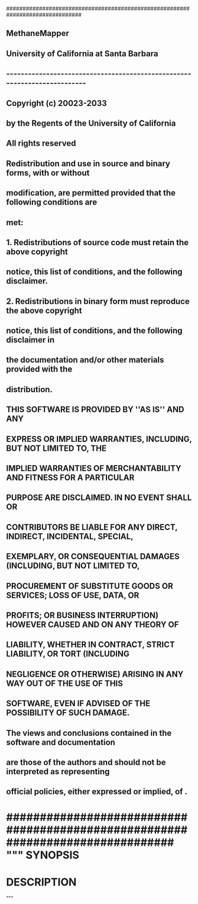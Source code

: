 ###############################################################################
##  MethaneMapper                                                            ##
##  University of California at Santa Barbara                                ##
## ------------------------------------------------------------------------- ##
##                                                                           ##
##     Copyright (c) 20023-2033
##     by the Regents of the University of California                        ##
##                            All rights reserved                            ##
##                                                                           ##
## Redistribution and use in source and binary forms, with or without        ##
## modification, are permitted provided that the following conditions are    ##
## met:                                                                      ##
##                                                                           ##
##     1. Redistributions of source code must retain the above copyright     ##
##        notice, this list of conditions, and the following disclaimer.     ##
##                                                                           ##
##     2. Redistributions in binary form must reproduce the above copyright  ##
##        notice, this list of conditions, and the following disclaimer in   ##
##        the documentation and/or other materials provided with the         ##
##        distribution.                                                      ##
##                                                                           ##
##                                                                           ##
## THIS SOFTWARE IS PROVIDED BY <COPYRIGHT HOLDER> ''AS IS'' AND ANY         ##
## EXPRESS OR IMPLIED WARRANTIES, INCLUDING, BUT NOT LIMITED TO, THE         ##
## IMPLIED WARRANTIES OF MERCHANTABILITY AND FITNESS FOR A PARTICULAR        ##
## PURPOSE ARE DISCLAIMED. IN NO EVENT SHALL <COPYRIGHT HOLDER> OR           ##
## CONTRIBUTORS BE LIABLE FOR ANY DIRECT, INDIRECT, INCIDENTAL, SPECIAL,     ##
## EXEMPLARY, OR CONSEQUENTIAL DAMAGES (INCLUDING, BUT NOT LIMITED TO,       ##
## PROCUREMENT OF SUBSTITUTE GOODS OR SERVICES; LOSS OF USE, DATA, OR        ##
## PROFITS; OR BUSINESS INTERRUPTION) HOWEVER CAUSED AND ON ANY THEORY OF    ##
## LIABILITY, WHETHER IN CONTRACT, STRICT LIABILITY, OR TORT (INCLUDING      ##
## NEGLIGENCE OR OTHERWISE) ARISING IN ANY WAY OUT OF THE USE OF THIS        ##
## SOFTWARE, EVEN IF ADVISED OF THE POSSIBILITY OF SUCH DAMAGE.              ##
##                                                                           ##
## The views and conclusions contained in the software and documentation     ##
## are those of the authors and should not be interpreted as representing    ##
## official policies, either expressed or implied, of <copyright holder>.    ##
###############################################################################
"""
SYNOPSIS
========


DESCRIPTION
===========

"""
